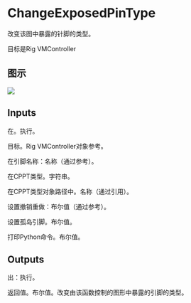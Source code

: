 # ChangeExposedPinType

改变该图中暴露的针脚的类型。

目标是Rig VMController

## 图示

![]($-20221218-20422566.png)

## Inputs

在。执行。

目标。Rig VMController对象参考。

在引脚名称：名称（通过参考）。

在CPPT类型。字符串。

在CPPT类型对象路径中。名称（通过引用）。

设置撤销重做：布尔值（通过参考）。

设置孤岛引脚。布尔值。

打印Python命令。布尔值。  

## Outputs

出：执行。

返回值。布尔值。改变由该函数控制的图形中暴露的引脚的类型。
